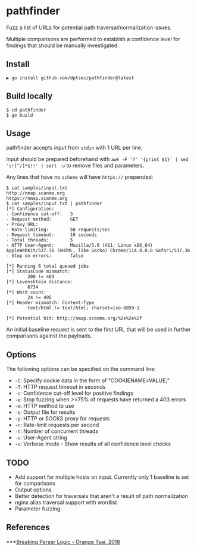 # pathfinder

Fuzz a list of URLs for potential path traversal/normalization issues.

Multiple comparisons are performed to establish a confidence level for findings that should be manually investigated.

## Install

```
▶ go install github.com/dptsec/pathfinder@latest
```

## Build locally

```
$ cd pathfinder
$ go build
```


## Usage

pathfinder accepts input from `stdin` with 1 URL per line. 

Input should be prepared beforehand with `awk -F '?' '{print $1}' | sed 's![^/]*$!!' | sort -u` to remove files and parameters.

Any lines that have no `scheme` will have `https://` prepended:

```
$ cat samples/input.txt
http://nmap.scanme.org
https://nmap.scanme.org
$ cat samples/input.txt | pathfinder
[*] Configuration:
- Confidence cut-off:   3
- Request method:       GET
- Proxy URL:
- Rate-limiting:        50 requests/sec
- Request timeout:      10 seconds
- Total threads:        5
- HTTP User-Agent:      Mozilla/5.0 (X11; Linux x86_64) AppleWebKit/537.36 (KHTML, like Gecko) Chrome/114.0.0.0 Safari/537.36
- Stop on errors:       false

[*] Running 6 total queued jobs
[*] StatusCode mismatch:
        200 != 404
[*] Levenshtein distance:
        6734
[*] Word count:
        24 != 495
[*] Header mismatch: Content-Type
        text/html != text/html; charset=iso-8859-1

[*] Potential hit: http://nmap.scanme.org/%2e%2e%2f
```

An initial baseline request is sent to the first URL that will be used in further comparisons against the payloads.

## Options

The following options can be specified on the command line:
+ `-C`: Specify cookie data in the form of "COOKIENAME=VALUE;"
+ `-T`: HTTP request timeout in seconds
+ `-c`: Confidence cut-off level for positive findings
+ `-e`: Stop fuzzing when >=75% of requests have returned a 403 errors
+ `-m`: HTTP method to use
+ `-o`: Output file for results
+ `-p`: HTTP or SOCKS proxy for requests
+ `-r`: Rate-limit requests per second
+ `-t`: Number of concurrent threads
+ `-u`: User-Agent string
+ `-v`: Verbose mode - Show results of all confidence level checks

## TODO

+ Add support for multiple hosts on input. Currently only 1 baseline is set for comparisons
+ Output options
+ Better detection for traversals that aren't a result of path normalization
+ nginx alias traversal support with wordlist
+ Parameter fuzzing

## References
***[Breaking Parser Logic - Orange Tsai, 2018](https://i.blackhat.com/us-18/Wed-August-8/us-18-Orange-Tsai-Breaking-Parser-Logic-Take-Your-Path-Normalization-Off-And-Pop-0days-Out-2.pdf)
